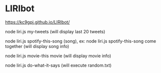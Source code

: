 # LIRIbot
https://kc9gpj.github.io/LIRIbot/

node liri.js my-tweets (will display last 20 tweets)

node liri.js spotify-this-song (song), ex: node liri.js spotify-this-song come together (will display song info)
	
node liri.js movie-this movie (will display movie info)

node liri.js do-what-it-says (will execute random.txt)
